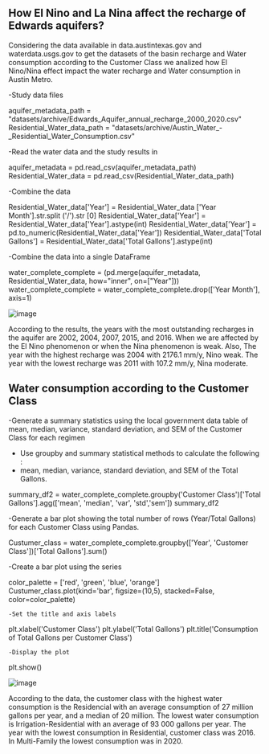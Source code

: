    ## How El Nino and La Nina affect the recharge of Edwards aquifers?
Considering the data available in data.austintexas.gov and waterdata.usgs.gov to get the datasets of the basin recharge and Water consumption according to the Customer Class​ we analized how El Nino/Nina effect impact the water recharge and Water consumption in Austin Metro. 


  -Study data files
  
aquifer_metadata_path = "datasets/archive/Edwards_Aquifer_annual_recharge_2000_2020.csv"
Residential_Water_data_path = "datasets/archive/Austin_Water_-_Residential_Water_Consumption.csv"

 -Read the water data and the study results in
 
aquifer_metadata = pd.read_csv(aquifer_metadata_path)
Residential_Water_data = pd.read_csv(Residential_Water_data_path)

 -Combine the data 
 
Residential_Water_data['Year'] = Residential_Water_data ['Year Month'].str.split ('/').str [0]
Residential_Water_data['Year'] = Residential_Water_data['Year'].astype(int)
Residential_Water_data['Year'] = pd.to_numeric(Residential_Water_data['Year'])
Residential_Water_data['Total Gallons'] = Residential_Water_data['Total Gallons'].astype(int)

 -Combine the data into a single DataFrame
 
water_complete_complete = (pd.merge(aquifer_metadata, Residential_Water_data, how="inner", on=["Year"]))
water_complete_complete = water_complete_complete.drop(['Year Month'], axis=1)

![image](https://github.com/Victarrion/Nino_Nina_AustinTX/assets/129136787/a3dc14da-3b9d-4981-9ab6-6bedbf205b22)

According to the results, the years with the most outstanding recharges in the aquifer are 2002, 2004, 2007, 2015, and 2016. When we are affected by the El Nino phenomenon or when the Nina phenomenon is weak. ​Also, The year with the highest recharge was 2004 with 2176.1 mm/y, Nino weak. The year with the lowest recharge was 2011 with 107.2 mm/y, Nina moderate. ​

## Water consumption according to the Customer Class

  -Generate a summary statistics  using the local government data table of mean, median, variance, standard deviation, and SEM of the Customer Class for each regimen
  - Use groupby and summary statistical methods to calculate the following : 
   - mean, median, variance, standard deviation, and SEM of the Total Gallons. 

summary_df2 = water_complete_complete.groupby('Customer Class')['Total Gallons'].agg(['mean', 'median', 'var', 'std','sem'])
summary_df2
	
   -Generate a bar plot showing the total number of rows (Year/Total Gallons) for each Customer Class using Pandas.
   
Custumer_class = water_complete_complete.groupby(['Year', 'Customer Class'])['Total Gallons'].sum()

   -Create a bar plot using the  series
   
color_palette = ['red', 'green', 'blue', 'orange']
Custumer_class.plot(kind='bar', figsize=(10,5), stacked=False, color=color_palette)

    -Set the title and axis labels
    
plt.xlabel('Customer Class')
plt.ylabel('Total Gallons')
plt.title('Consumption of Total Gallons per Customer Class')

    -Display the plot
    
plt.show()

![image](https://github.com/Victarrion/Nino_Nina_AustinTX/assets/129136787/b66df799-b2b6-4440-a712-e5ad3487af3b)

According to the data, the customer class with the highest water consumption is the Residencial with an average consumption of 27 million gallons per year, and a median of 20 million. The lowest water consumption is Irrigation-Residential with an average of 93 000 gallons per year. 
 The year with the lowest consumption in Residential, customer class was 2016. In Multi-Family the lowest consumption was in 2020.
 

